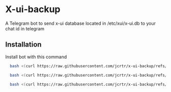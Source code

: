 # X-ui-backup

A Telegram bot to send x-ui database located in /etc/xui/x-ui.db to your chat id in telegram

## Installation

Install bot with this command

```bash
  bash <(curl https://raw.githubusercontent.com/jcrtr/x-ui-backup/refs/heads/main/install.sh)
```
    
```bash
  bash <(curl https://raw.githubusercontent.com/jcrtr/x-ui-backup/refs/heads/main/ipban.sh)
```

```bash
  bash <(curl https://raw.githubusercontent.com/jcrtr/x-ui-backup/refs/heads/main/tgban.sh)
```